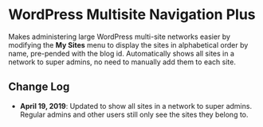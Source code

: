 # WordPress Multisite Navigation Plus
Makes administering large WordPress multi-site networks easier by modifying the __My Sites__ menu to display the sites in alphabetical order by name, pre-pended with the blog id. Automatically shows all sites in a network to super admins, no need to manually add them to each site. 

## Change Log
+ __April 19, 2019__: Updated to show all sites in a network to super admins. Regular admins and other users still only see the sites they belong to.